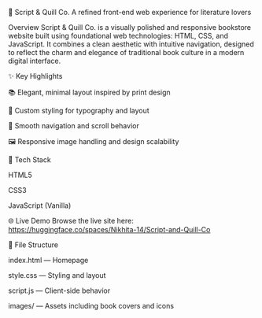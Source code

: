 📖 Script & Quill Co.
A refined front-end web experience for literature lovers

Overview
Script & Quill Co. is a visually polished and responsive bookstore website built using foundational web technologies: HTML, CSS, and JavaScript. It combines a clean aesthetic with intuitive navigation, designed to reflect the charm and elegance of traditional book culture in a modern digital interface.

✨ Key Highlights

📚 Elegant, minimal layout inspired by print design

🎨 Custom styling for typography and layout

🧭 Smooth navigation and scroll behavior

🖼️ Responsive image handling and design scalability

🔧 Tech Stack

HTML5

CSS3

JavaScript (Vanilla)

🌐 Live Demo
Browse the live site here:
https://huggingface.co/spaces/Nikhita-14/Script-and-Quill-Co

📁 File Structure

index.html — Homepage

style.css — Styling and layout

script.js — Client-side behavior

images/ — Assets including book covers and icons
